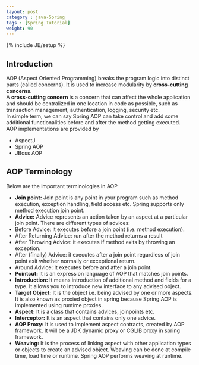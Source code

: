 ```yaml
---
layout: post
category : java-Spring
tags : [Spring Tutorial]
weight: 90
---
```


{% include JB/setup %}

## Introduction

AOP (Aspect Oriented Programming) breaks the program logic into distinct parts (called concerns). It is used to increase modularity by **cross-cutting concerns**.  
A **cross-cutting concern** is a concern that can affect the whole application and should be centralized in one location in code as possible, such as transaction management, authentication, logging, security etc.  
In simple term, we can say Spring AOP can take control and add some additional functionalities before and after the method getting executed.  
 AOP implementations are provided by
 
 
 * AspectJ
 * Spring AOP
 * JBoss AOP

## AOP Terminology

Below are the important terminologies in AOP


 * **Join point:** Join point is any point in your program such as method execution, exception handling, field access etc. Spring supports only method execution join point.
 * **Advice:** Advice represents an action taken by an aspect at a particular join point. There are different types of advices:
  * Before Advice: it executes before a join point (i.e. method execution).
  * After Returning Advice: run after the method returns a result
  * After Throwing Advice: it executes if method exits by throwing an exception.
  * After (finally) Advice: it executes after a join point regardless of join point exit whether normally or exceptional return.
  * Around Advice: It executes before and after a join point.
 * **Pointcut:**  It is an expression language of AOP that matches join points.
 * **Introduction:** It means introduction of additional method and fields for a type. It allows you to introduce new interface to any advised object.
 * **Target Object:** It is the object i.e. being advised by one or more aspects. It is also known as proxied object in spring because Spring AOP is implemented using runtime proxies.
 * **Aspect:** It is a class that contains advices, joinpoints etc.
 * **Interceptor:** It is an aspect that contains only one advice.
 * **AOP Proxy:** It is used to implement aspect contracts, created by AOP framework. It will be a JDK dynamic proxy or CGLIB proxy in spring framework.
 * **Weaving:** It is the process of linking aspect with other application types or objects to create an advised object. Weaving can be done at compile time, load time or runtime. Spring AOP performs weaving at runtime.